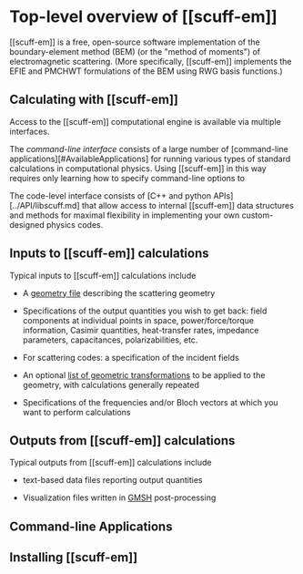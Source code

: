 # Top-level overview of [[scuff-em]]

[[scuff-em]] is a free, open-source software 
implementation of the boundary-element method (BEM)
(or the "method of moments") of electromagnetic
scattering. (More specifically, [[scuff-em]]
implements the EFIE and PMCHWT formulations
of the BEM using RWG basis functions.)

## Calculating with [[scuff-em]]

Access to the [[scuff-em]] computational engine is available
via multiple interfaces.

The *command-line interface* consists of a large number
of [command-line applications][#AvailableApplications] for
running various types of standard calculations in computational
physics. Using [[scuff-em]] in this way requires only 
learning how to specify command-line options to 

The code-level interface consists of 
[C++ and python APIs][../API/libscuff.md]
that allow access to internal [[scuff-em]] data structures
and methods for maximal flexibility in implementing your
own custom-designed physics codes.

## Inputs to [[scuff-em]] calculations

Typical inputs to [[scuff-em]] calculations include

+ A [geometry file](Geometries.md) describing the scattering geometry

+ Specifications of the output quantities you wish to get back: 
  field components at individual points in space, power/force/torque
  information, Casimir quantities, heat-transfer rates, impedance 
  parameters, capacitances, polarizabilities, etc.

+ For scattering codes: a specification of the incident fields

+ An optional [list of geometric transformations](Transformations.md) 
  to be applied to the geometry, with calculations generally repeated

+ Specifications of the frequencies and/or Bloch vectors at which 
  you want to perform calculations

## Outputs from [[scuff-em]] calculations

Typical outputs from [[scuff-em]] calculations include

+ text-based data files reporting output quantities

+ Visualization files written in 
  [<span class="SC">GMSH</span>][GMSH] post-processing

<a name="AvailableApplications"></a>

## Command-line Applications

## Installing [[scuff-em]]

[GMSH]: http://www.geuz.org/gmsh
